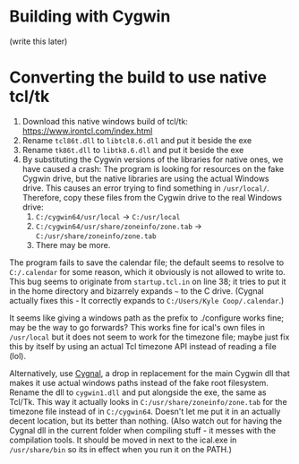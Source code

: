 # Building with Cygwin
(write this later)
# Converting the build to use native tcl/tk
1. Download this native windows build of tcl/tk: https://www.irontcl.com/index.html
2. Rename `tcl86t.dll` to `libtcl8.6.dll` and put it beside the exe
3. Rename `tk86t.dll` to `libtk8.6.dll` and put it beside the exe
4. By substituting the Cygwin versions of the libraries for native ones, we have caused a crash: The program is looking for resources on the fake Cygwin drive, but the native libraries are using the actual Windows drive. This causes an error trying to find something in `/usr/local/`. Therefore, copy these files from the Cygwin drive to the real Windows drive:
	1. `C:/cygwin64/usr/local` -> `C:/usr/local`
	2. `C:/cygwin64/usr/share/zoneinfo/zone.tab` -> `C:/usr/share/zoneinfo/zone.tab`
	3. There may be more.

The program fails to save the calendar file; the default seems to resolve to `C:/.calendar` for some reason, which it obviously is not allowed to write to. This bug seems to originate from `startup.tcl.in` on line 38; it tries to put it in the home directory and bizarrely expands `~` to the C drive. (Cygnal actually fixes this - It correctly expands to `C:/Users/Kyle Coop/.calendar`.)

It seems like giving a windows path as the prefix to ./configure works fine; may be the way to go forwards? This works fine for ical's own files in `/usr/local` but it does not seem to work for the timezone file; maybe just fix this by itself by using an actual Tcl timezone API instead of reading a file (lol).

Alternatively, use [Cygnal](https://www.kylheku.com/cygnal/), a drop in replacement for the main Cygwin dll that makes it use actual windows paths instead of the fake root filesystem. Rename the dll to `cygwin1.dll` and put alongside the exe, the same as Tcl/Tk.
This way it actually looks in `C:/usr/share/zoneinfo/zone.tab` for the timezone file instead of in `C:/cygwin64`. Doesn't let me put it in an actually decent location, but its better than nothing.
(Also watch out for having the Cygnal dll in the current folder when compiling stuff - it messes with the compilation tools. It should be moved in next to the ical.exe in `/usr/share/bin` so its in effect when you run it on the PATH.)
